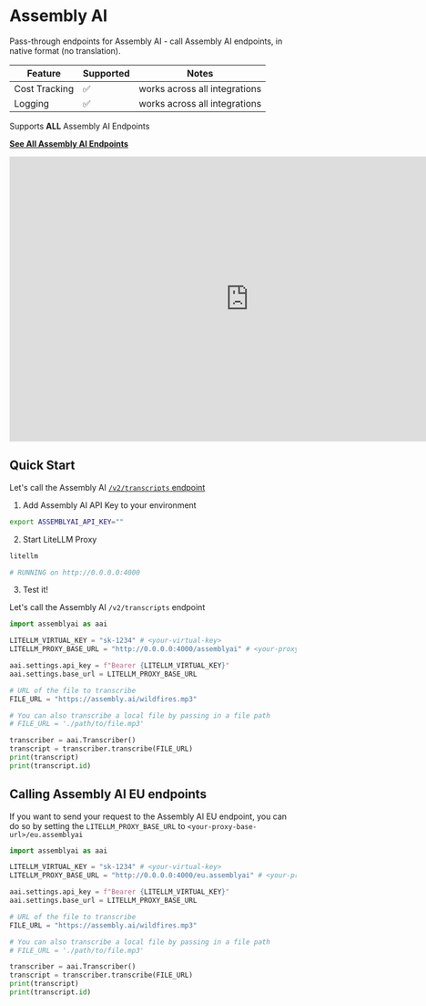 # Assembly AI

Pass-through endpoints for Assembly AI - call Assembly AI endpoints, in native format (no translation).

| Feature | Supported | Notes | 
|-------|-------|-------|
| Cost Tracking | ✅ | works across all integrations |
| Logging | ✅ | works across all integrations |


Supports **ALL** Assembly AI Endpoints

[**See All Assembly AI Endpoints**](https://www.assemblyai.com/docs/api-reference)


<iframe width="840" height="500" src="https://www.loom.com/embed/aac3f4d74592448992254bfa79b9f62d?sid=267cd0ab-d92b-42fa-b97a-9f385ef8930c" frameborder="0" webkitallowfullscreen mozallowfullscreen allowfullscreen></iframe>

## Quick Start

Let's call the Assembly AI [`/v2/transcripts` endpoint](https://www.assemblyai.com/docs/api-reference/transcripts)

1. Add Assembly AI API Key to your environment 

```bash
export ASSEMBLYAI_API_KEY=""
```

2. Start LiteLLM Proxy 

```bash
litellm

# RUNNING on http://0.0.0.0:4000
```

3. Test it! 

Let's call the Assembly AI `/v2/transcripts` endpoint

```python
import assemblyai as aai

LITELLM_VIRTUAL_KEY = "sk-1234" # <your-virtual-key>
LITELLM_PROXY_BASE_URL = "http://0.0.0.0:4000/assemblyai" # <your-proxy-base-url>/assemblyai

aai.settings.api_key = f"Bearer {LITELLM_VIRTUAL_KEY}"
aai.settings.base_url = LITELLM_PROXY_BASE_URL

# URL of the file to transcribe
FILE_URL = "https://assembly.ai/wildfires.mp3"

# You can also transcribe a local file by passing in a file path
# FILE_URL = './path/to/file.mp3'

transcriber = aai.Transcriber()
transcript = transcriber.transcribe(FILE_URL)
print(transcript)
print(transcript.id)
```

## Calling Assembly AI EU endpoints

If you want to send your request to the Assembly AI EU endpoint, you can do so by setting the `LITELLM_PROXY_BASE_URL` to `<your-proxy-base-url>/eu.assemblyai`


```python
import assemblyai as aai

LITELLM_VIRTUAL_KEY = "sk-1234" # <your-virtual-key>
LITELLM_PROXY_BASE_URL = "http://0.0.0.0:4000/eu.assemblyai" # <your-proxy-base-url>/eu.assemblyai

aai.settings.api_key = f"Bearer {LITELLM_VIRTUAL_KEY}"
aai.settings.base_url = LITELLM_PROXY_BASE_URL

# URL of the file to transcribe
FILE_URL = "https://assembly.ai/wildfires.mp3"

# You can also transcribe a local file by passing in a file path
# FILE_URL = './path/to/file.mp3'

transcriber = aai.Transcriber()
transcript = transcriber.transcribe(FILE_URL)
print(transcript)
print(transcript.id)
```
